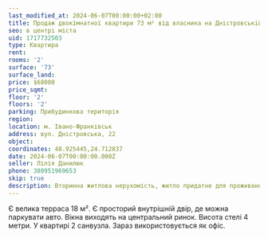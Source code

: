 ```yaml
---
last_modified_at: 2024-06-07T00:00:00+02:00
title: Продаж двокімнатної квартири 73 м² від власника на Дністровській
seo: в центрі міста
uid: 1717732503
type: Квартира
rent:
rooms: '2'
surface: '73'
surface_land:
price: $68000
price_sqmt:
floor: '2'
floors: '2'
parking: Прибудинкова територія
region:
location: м. Івано-Франківськ
address: вул. Дністровська, 22
object:
coordinates: 48.925445,24.712837
date: 2024-06-07T00:00:00.000Z
seller: Лілія Данилюк
phone: 380951969653
skip: true
description: Вторинна житлова нерухомість, житло придатне для проживання
---
```


Є велика терраса 18 м². Є просторий внутрішній двір, де можна паркувати авто. Вікна виходять на центральний ринок. Висота стелі 4 метри. У квартирі 2 санвузла. Зараз використовується як офіс.
